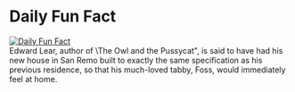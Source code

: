 # Daily Fun Fact
[![Daily Fun Fact](https://github.com/huy2x/daily-fun-facts/actions/workflows/daily-fun-facts.yml/badge.svg)](https://github.com/huy2x/daily-fun-facts/actions/workflows/daily-fun-facts.yml)<br/>
Edward Lear, author of \The Owl and the Pussycat", is said to have had his new house in San Remo built to exactly the same specification as his previous residence, so that his much-loved tabby, Foss, would immediately feel at home.
